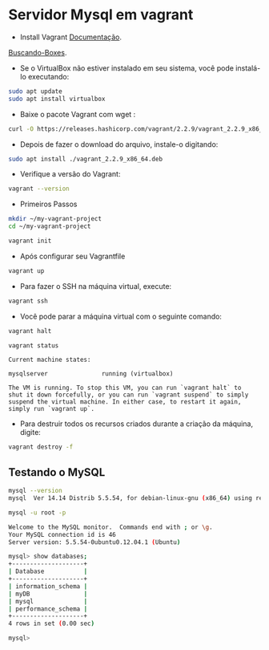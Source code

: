 # Servidor Mysql em vagrant

* Install Vagrant
[Documentação](https://www.vagrantup.com/docs/vagrantfile).

[Buscando-Boxes](https://app.vagrantup.com/boxes/search).

- Se o VirtualBox não estiver instalado em seu sistema, você pode instalá-lo executando:

```bash
sudo apt update
sudo apt install virtualbox

```

- Baixe o pacote Vagrant com wget :

```bash
curl -O https://releases.hashicorp.com/vagrant/2.2.9/vagrant_2.2.9_x86_64.deb
```

- Depois de fazer o download do arquivo, instale-o digitando:

```bash
sudo apt install ./vagrant_2.2.9_x86_64.deb
```
- Verifique a versão do Vagrant:
```bash
vagrant --version
```

- Primeiros Passos
```bash
mkdir ~/my-vagrant-project
cd ~/my-vagrant-project

vagrant init
```

- Após configurar seu Vagrantfile

```bash
vagrant up
```
- Para fazer o SSH na máquina virtual, execute:
```bash
vagrant ssh
```
- Você pode parar a máquina virtual com o seguinte comando:

```bash
vagrant halt
```

```bash
vagrant status
```
```Output:
Current machine states:

mysqlserver               running (virtualbox)

The VM is running. To stop this VM, you can run `vagrant halt` to
shut it down forcefully, or you can run `vagrant suspend` to simply
suspend the virtual machine. In either case, to restart it again,
simply run `vagrant up`.
```

- Para destruir todos os recursos criados durante a criação da máquina, digite:
```bash
vagrant destroy -f
```

## Testando o MySQL
```bash
mysql --version
mysql  Ver 14.14 Distrib 5.5.54, for debian-linux-gnu (x86_64) using readline 6.2
```

```bash
mysql -u root -p

Welcome to the MySQL monitor.  Commands end with ; or \g.
Your MySQL connection id is 46
Server version: 5.5.54-0ubuntu0.12.04.1 (Ubuntu)
```

```bash
mysql> show databases;
+--------------------+
| Database           |
+--------------------+
| information_schema |
| myDB               |
| mysql              |
| performance_schema |
+--------------------+
4 rows in set (0.00 sec)

mysql>  
```

